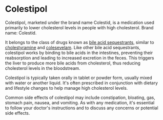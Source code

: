 # Colestipol

Colestipol, marketed under the brand name Colestid, is a medication used primarily to lower cholesterol levels in people with high cholesterol. Brand name: Colestid.

It belongs to the class of drugs known as [bile acid sequestrants](../bile-acid-sequestrants/), similar to [cholestyramine](../cholestyramine/) and [colesevelam](../colesevelam/). Like other bile acid sequestrants, colestipol works by binding to bile acids in the intestines, preventing their reabsorption and leading to increased excretion in the feces. This triggers the liver to produce more bile acids from cholesterol, thus reducing cholesterol levels in the bloodstream.

Colestipol is typically taken orally in tablet or powder form, usually mixed with water or another liquid. It's often prescribed in conjunction with dietary and lifestyle changes to help manage high cholesterol levels.

Common side effects of colestipol may include constipation, bloating, gas, stomach pain, nausea, and vomiting. As with any medication, it's essential to follow your doctor's instructions and to discuss any concerns or potential side effects.
